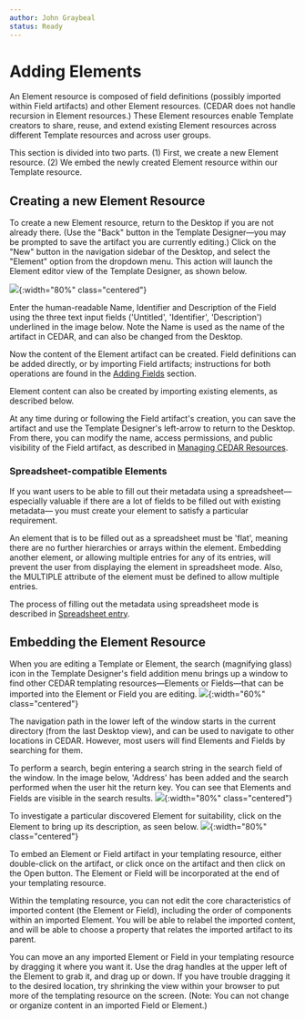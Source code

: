 ```yaml
---
author: John Graybeal
status: Ready
---
```

# Adding Elements

An Element resource is composed of field definitions (possibly imported within Field artifacts) and other Element resources. 
(CEDAR does not handle recursion in Element resources.) 
These Element resources enable Template creators to share, reuse, and extend existing Element resources across different Template resources and across user groups. 

This section is divided into two parts. (1) First, we create a new Element resource. 
(2) We embed the newly created Element resource within our Template resource. 

## **Creating a new Element Resource**

To create a new Element resource, return to the Desktop if you are not already there. 
(Use the "Back" button in the Template Designer—you may be prompted to save the artifact you are currently editing.) 
Click on the "New" button in the navigation sidebar of the Desktop, 
and select the "Element" option from the dropdown menu. 
This action will launch the Element editor view of the Template Designer, 
as shown below. 

![](../../../../img/userguide/element-artifact-created-20200101.png){:width="80%" class="centered"}

Enter the human-readable Name, Identifier and Description of the Field 
using the three text input fields ('Untitled', 'Identifier', 'Description') 
underlined in the image below. 
Note the Name is used as the name of the artifact in CEDAR, 
and can also be changed from the Desktop.

Now the content of the Element artifact can be created.
Field definitions can be added directly, or by importing Field artifacts;
instructions for both operations are found in the [Adding Fields](https://metadatacenter.github.io/cedar-manual/sections/c2/2_adding_fields/) section.

Element content can also be created by importing existing elements,
as described below.

At any time during or following the Field artifact's creation, 
you can save the artifact and use the Template Designer's left-arrow
to return to the Desktop. 
From there, you can modify the name, access permissions, and
public visibility of the Field artifact, as described in
[Managing CEDAR Resources](https://metadatacenter.github.io/cedar-manual/sections/a4/managing_cedar_resources/).

### **Spreadsheet-compatible Elements**

If you want users to be able to fill out their metadata using a spreadsheet—
especially valuable if there are a lot of fields to be filled out with existing metadata—
you must create your element to satisfy a particular requirement.

An element that is to be filled out as a spreadsheet must be 'flat', 
meaning there are no further hierarchies or arrays within the element. 
Embedding another element, or allowing multiple entries for any of its entries, 
will prevent the user from displaying the element in spreadsheet mode.
Also, the MULTIPLE attribute of the element must be defined to allow multiple entries.

The process of filling out the metadata using spreadsheet mode
is described in [Spreadsheet entry](https://metadatacenter.github.io/cedar-manual/sections/a5/2_filling_out_metadata/). 

## **Embedding the Element Resource**

When you are editing a Template or Element,
the search (magnifying glass) icon in the Template Designer's field addition menu 
brings up a window to find other CEDAR templating resources—Elements or Fields—that 
can be imported into the Element or Field you are editing.
![](../../../../img/userguide/artifact-import-window-20200101.png){:width="60%" class="centered"}

The navigation path in the lower left of the window starts in the current directory
(from the last Desktop view), and can be used to navigate to other locations in CEDAR.
However, most users will find Elements and Fields by searching for them.

To perform a search, begin entering a search string in the search field of the window.
In the image below, 'Address' has been added and the search performed when the user
hit the return key. You can see that Elements and Fields are visible in the search results.
![](../../../../img/userguide/artifact-import-window-search-20200101.png){:width="80%" class="centered"}

To investigate a particular discovered Element for suitability,
click on the Element to bring up its description, as seen below.
![](../../../../img/userguide/artifact-import-window-metadata-20200101.png){:width="80%" class="centered"}

To embed an Element or Field artifact in your templating resource, 
either double-click on the artifact, 
or click once on the artifact and then click on the Open button.
The Element or Field will be incorporated at the end of your templating resource.

Within the templating resource, you can not edit the core characteristics of 
imported content (the Element or Field), 
including the order of components within an imported Element.
You will be able to relabel the imported content,
and will be able to choose a property that relates the imported artifact to its parent.

You can move an any imported Element or Field in your templating resource
by dragging it where you want it.
Use the drag handles at the upper left of the Element to grab it, and drag up or down. 
If you have trouble dragging it to the desired location,
try shrinking the view within your browser 
to put more of the templating resource on the screen.
(Note: You can not change or organize content in an imported Field or Element.)





